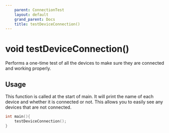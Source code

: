 ```yaml
---
    parent: ConnectionTest
    layout: default
    grand_parent: Docs
    title: testDeviceConnection()
---
```

# void testDeviceConnection()
Performs a one-time test of all the devices to make sure they are connected and working properly.

## Usage
This function is called at the start of main. It will print the name of each device and whether it is connected or not. This allows you to easily see any devices that are not connected. 
```cpp
int main(){
    testDeviceConnection();
}
```
